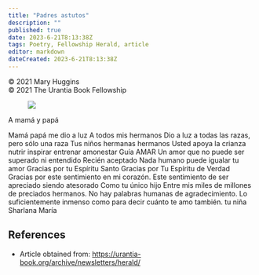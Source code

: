 ```yaml
---
title: "Padres astutos"
description: ""
published: true
date: 2023-6-21T8:13:38Z
tags: Poetry, Fellowship Herald, article
editor: markdown
dateCreated: 2023-6-21T8:13:38Z
---
```


<p class="v-card v-sheet theme--light grey lighten-3 px-2">© 2021 Mary Huggins<br>© 2021 The Urantia Book Fellowship</p>

<figure id="Figure_1" class="image urantiapedia image-style-align-right">
<img src="/image/article/Mary_Huggins/003.jpg">
</figure>

A mamá y papá

Mamá papá
me dio a luz
A todos mis hermanos
Dio a luz a todas las razas, pero sólo una raza
Tus niños
hermanas hermanos
Usted apoya la crianza
nutrir inspirar
entrenar amonestar
Guía
AMAR
Un amor que no puede ser superado
ni entendido
Recién aceptado
Nada humano puede igualar tu amor
Gracias por tu Espíritu Santo
Gracias por Tu Espíritu de Verdad
Gracias por este sentimiento en mi corazón.
Este sentimiento de ser apreciado
siendo atesorado
Como tu único hijo
Entre mis miles de millones de preciados hermanos.
No hay palabras humanas de agradecimiento.
Lo suficientemente inmenso como para decir cuánto te amo también.
tu niña
Sharlana
María

## References

- Article obtained from: https://urantia-book.org/archive/newsletters/herald/